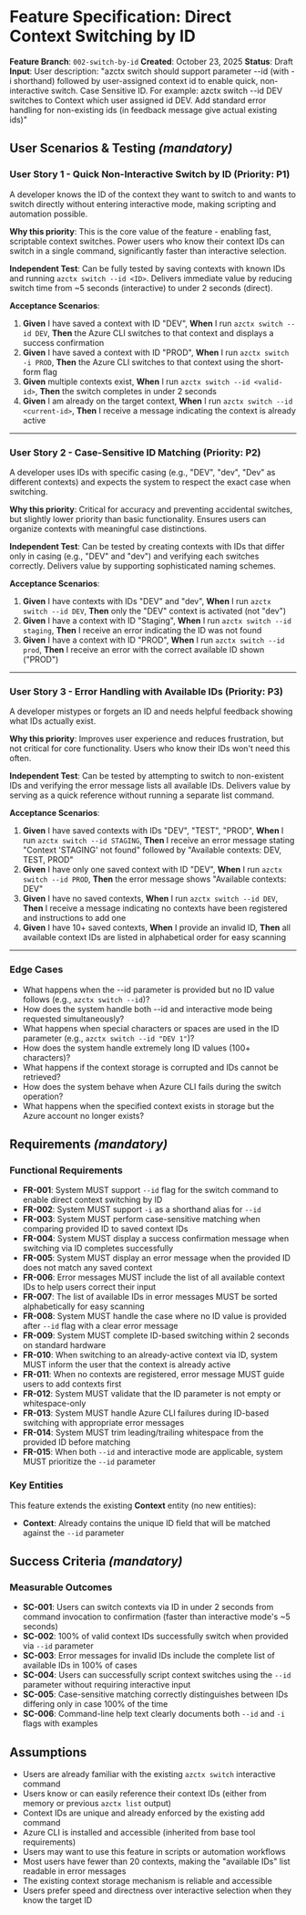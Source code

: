 # Feature Specification: Direct Context Switching by ID

**Feature Branch**: `002-switch-by-id`
**Created**: October 23, 2025
**Status**: Draft
**Input**: User description: "azctx switch should support parameter --id (with -i shorthand) followed by user-assigned context id to enable quick, non-interactive switch. Case Sensitive ID. For example: azctx switch --id DEV switches to Context which user assigned id DEV. Add standard error handling for non-existing ids (in feedback message give actual existing ids)"

## User Scenarios & Testing *(mandatory)*

### User Story 1 - Quick Non-Interactive Switch by ID (Priority: P1)

A developer knows the ID of the context they want to switch to and wants to switch directly without entering interactive mode, making scripting and automation possible.

**Why this priority**: This is the core value of the feature - enabling fast, scriptable context switches. Power users who know their context IDs can switch in a single command, significantly faster than interactive selection.

**Independent Test**: Can be fully tested by saving contexts with known IDs and running `azctx switch --id <ID>`. Delivers immediate value by reducing switch time from ~5 seconds (interactive) to under 2 seconds (direct).

**Acceptance Scenarios**:

1. **Given** I have saved a context with ID "DEV", **When** I run `azctx switch --id DEV`, **Then** the Azure CLI switches to that context and displays a success confirmation
2. **Given** I have saved a context with ID "PROD", **When** I run `azctx switch -i PROD`, **Then** the Azure CLI switches to that context using the short-form flag
3. **Given** multiple contexts exist, **When** I run `azctx switch --id <valid-id>`, **Then** the switch completes in under 2 seconds
4. **Given** I am already on the target context, **When** I run `azctx switch --id <current-id>`, **Then** I receive a message indicating the context is already active

---

### User Story 2 - Case-Sensitive ID Matching (Priority: P2)

A developer uses IDs with specific casing (e.g., "DEV", "dev", "Dev" as different contexts) and expects the system to respect the exact case when switching.

**Why this priority**: Critical for accuracy and preventing accidental switches, but slightly lower priority than basic functionality. Ensures users can organize contexts with meaningful case distinctions.

**Independent Test**: Can be tested by creating contexts with IDs that differ only in casing (e.g., "DEV" and "dev") and verifying each switches correctly. Delivers value by supporting sophisticated naming schemes.

**Acceptance Scenarios**:

1. **Given** I have contexts with IDs "DEV" and "dev", **When** I run `azctx switch --id DEV`, **Then** only the "DEV" context is activated (not "dev")
2. **Given** I have a context with ID "Staging", **When** I run `azctx switch --id staging`, **Then** I receive an error indicating the ID was not found
3. **Given** I have a context with ID "PROD", **When** I run `azctx switch --id prod`, **Then** I receive an error with the correct available ID shown ("PROD")

---

### User Story 3 - Error Handling with Available IDs (Priority: P3)

A developer mistypes or forgets an ID and needs helpful feedback showing what IDs actually exist.

**Why this priority**: Improves user experience and reduces frustration, but not critical for core functionality. Users who know their IDs won't need this often.

**Independent Test**: Can be tested by attempting to switch to non-existent IDs and verifying the error message lists all available IDs. Delivers value by serving as a quick reference without running a separate list command.

**Acceptance Scenarios**:

1. **Given** I have saved contexts with IDs "DEV", "TEST", "PROD", **When** I run `azctx switch --id STAGING`, **Then** I receive an error message stating "Context 'STAGING' not found" followed by "Available contexts: DEV, TEST, PROD"
2. **Given** I have only one saved context with ID "DEV", **When** I run `azctx switch --id PROD`, **Then** the error message shows "Available contexts: DEV"
3. **Given** I have no saved contexts, **When** I run `azctx switch --id DEV`, **Then** I receive a message indicating no contexts have been registered and instructions to add one
4. **Given** I have 10+ saved contexts, **When** I provide an invalid ID, **Then** all available context IDs are listed in alphabetical order for easy scanning

---

### Edge Cases

- What happens when the --id parameter is provided but no ID value follows (e.g., `azctx switch --id`)?
- How does the system handle both --id and interactive mode being requested simultaneously?
- What happens when special characters or spaces are used in the ID parameter (e.g., `azctx switch --id "DEV 1"`)?
- How does the system handle extremely long ID values (100+ characters)?
- What happens if the context storage is corrupted and IDs cannot be retrieved?
- How does the system behave when Azure CLI fails during the switch operation?
- What happens when the specified context exists in storage but the Azure account no longer exists?

## Requirements *(mandatory)*

### Functional Requirements

- **FR-001**: System MUST support `--id` flag for the switch command to enable direct context switching by ID
- **FR-002**: System MUST support `-i` as a shorthand alias for `--id`
- **FR-003**: System MUST perform case-sensitive matching when comparing provided ID to saved context IDs
- **FR-004**: System MUST display a success confirmation message when switching via ID completes successfully
- **FR-005**: System MUST display an error message when the provided ID does not match any saved context
- **FR-006**: Error messages MUST include the list of all available context IDs to help users correct their input
- **FR-007**: The list of available IDs in error messages MUST be sorted alphabetically for easy scanning
- **FR-008**: System MUST handle the case where no ID value is provided after `--id` flag with a clear error message
- **FR-009**: System MUST complete ID-based switching within 2 seconds on standard hardware
- **FR-010**: When switching to an already-active context via ID, system MUST inform the user that the context is already active
- **FR-011**: When no contexts are registered, error message MUST guide users to add contexts first
- **FR-012**: System MUST validate that the ID parameter is not empty or whitespace-only
- **FR-013**: System MUST handle Azure CLI failures during ID-based switching with appropriate error messages
- **FR-014**: System MUST trim leading/trailing whitespace from the provided ID before matching
- **FR-015**: When both `--id` and interactive mode are applicable, system MUST prioritize the `--id` parameter

### Key Entities

This feature extends the existing **Context** entity (no new entities):

- **Context**: Already contains the unique ID field that will be matched against the `--id` parameter

## Success Criteria *(mandatory)*

### Measurable Outcomes

- **SC-001**: Users can switch contexts via ID in under 2 seconds from command invocation to confirmation (faster than interactive mode's ~5 seconds)
- **SC-002**: 100% of valid context IDs successfully switch when provided via `--id` parameter
- **SC-003**: Error messages for invalid IDs include the complete list of available IDs in 100% of cases
- **SC-004**: Users can successfully script context switches using the `--id` parameter without requiring interactive input
- **SC-005**: Case-sensitive matching correctly distinguishes between IDs differing only in case 100% of the time
- **SC-006**: Command-line help text clearly documents both `--id` and `-i` flags with examples

## Assumptions

- Users are already familiar with the existing `azctx switch` interactive command
- Users know or can easily reference their context IDs (either from memory or previous `azctx list` output)
- Context IDs are unique and already enforced by the existing add command
- Azure CLI is installed and accessible (inherited from base tool requirements)
- Users may want to use this feature in scripts or automation workflows
- Most users have fewer than 20 contexts, making the "available IDs" list readable in error messages
- The existing context storage mechanism is reliable and accessible
- Users prefer speed and directness over interactive selection when they know the target ID
